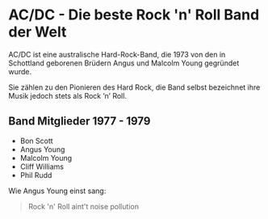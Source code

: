 # AC/DC - Die beste Rock 'n' Roll Band der Welt

AC/DC ist eine australische Hard-Rock-Band,
die 1973 von den in Schottland geborenen Brüdern
Angus und Malcolm Young gegründet wurde.

Sie zählen zu den Pionieren des Hard Rock,
die Band selbst bezeichnet ihre Musik jedoch
stets als Rock ’n’ Roll.

## Band Mitglieder 1977 - 1979

* Bon Scott
* Angus Young
* Malcolm Young
* Cliff Williams
* Phil Rudd

Wie Angus Young einst sang:

> Rock 'n' Roll
> aint't noise pollution
